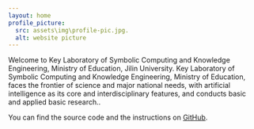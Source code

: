 ```yaml
---
layout: home
profile_picture:
  src: assets\img\profile-pic.jpg.
  alt: website picture
---
```


<p>
  Welcome to Key Laboratory of Symbolic Computing and Knowledge Engineering, Ministry of Education, Jilin University. Key Laboratory of Symbolic Computing and Knowledge Engineering, Ministry of Education, faces the frontier of science and major national needs, with artificial intelligence as its core and interdisciplinary features, and conducts basic and applied basic research..
</p>

<p>
  You can find the source code and the instructions on <a href="https://github.com/eliottvincent/bay">GitHub</a>.
</p>
